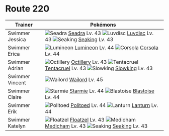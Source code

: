 # Route 220

Trainer                    | Pokémons
---                        | ---
Swimmer Jessica            | ![][117]  [Seadra] Lv. 43  ![][370]  [Luvdisc] Lv. 43  ![][119]  [Seaking] Lv. 43
Swimmer Erica              | ![][457]  [Lumineon] Lv. 44  ![][222]  [Corsola] Lv. 44
Swimmer Adrian             | ![][224]  [Octillery] Lv. 43  ![][073]  [Tentacruel] Lv. 43  ![][199]  [Slowking] Lv. 43
Swimmer Vincent            | ![][321]  [Wailord] Lv. 45
Swimmer Claire             | ![][121]  [Starmie] Lv. 44  ![][009]  [Blastoise] Lv. 44
Swimmer Erik               | ![][186]  [Politoed] Lv. 44  ![][171]  [Lanturn] Lv. 44
Swimmer Katelyn            | ![][419]  [Floatzel] Lv. 43  ![][308]  [Medicham] Lv. 43  ![][119]  [Seaking] Lv. 43


[009]: https://raw.githubusercontent.com/PokeAPI/sprites/master/sprites/pokemon/9.png "Blastoise"
[073]: https://raw.githubusercontent.com/PokeAPI/sprites/master/sprites/pokemon/73.png "Tentacruel"
[117]: https://raw.githubusercontent.com/PokeAPI/sprites/master/sprites/pokemon/117.png "Seadra"
[119]: https://raw.githubusercontent.com/PokeAPI/sprites/master/sprites/pokemon/119.png "Seaking"
[121]: https://raw.githubusercontent.com/PokeAPI/sprites/master/sprites/pokemon/121.png "Starmie"
[171]: https://raw.githubusercontent.com/PokeAPI/sprites/master/sprites/pokemon/171.png "Lanturn"
[186]: https://raw.githubusercontent.com/PokeAPI/sprites/master/sprites/pokemon/186.png "Politoed"
[199]: https://raw.githubusercontent.com/PokeAPI/sprites/master/sprites/pokemon/199.png "Slowking"
[222]: https://raw.githubusercontent.com/PokeAPI/sprites/master/sprites/pokemon/222.png "Corsola"
[224]: https://raw.githubusercontent.com/PokeAPI/sprites/master/sprites/pokemon/224.png "Octillery"
[308]: https://raw.githubusercontent.com/PokeAPI/sprites/master/sprites/pokemon/308.png "Medicham"
[321]: https://raw.githubusercontent.com/PokeAPI/sprites/master/sprites/pokemon/321.png "Wailord"
[370]: https://raw.githubusercontent.com/PokeAPI/sprites/master/sprites/pokemon/370.png "Luvdisc"
[419]: https://raw.githubusercontent.com/PokeAPI/sprites/master/sprites/pokemon/419.png "Floatzel"
[457]: https://raw.githubusercontent.com/PokeAPI/sprites/master/sprites/pokemon/457.png "Lumineon"
[Blastoise]: /pokemon_changes/009.md
[Tentacruel]: /pokemon_changes/073.md
[Seadra]: /pokemon_changes/117.md
[Seaking]: /pokemon_changes/119.md
[Starmie]: /pokemon_changes/121.md
[Lanturn]: /pokemon_changes/171.md
[Politoed]: /pokemon_changes/186.md
[Slowking]: /pokemon_changes/199.md
[Corsola]: /pokemon_changes/222.md
[Octillery]: /pokemon_changes/224.md
[Medicham]: /pokemon_changes/308.md
[Wailord]: /pokemon_changes/321.md
[Luvdisc]: /pokemon_changes/370.md
[Floatzel]: /pokemon_changes/419.md
[Lumineon]: /pokemon_changes/457.md

